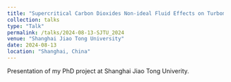 ```yaml
---
title: "Supercritical Carbon Dioxides Non-ideal Fluid Effects on Turbomachinery Losses Near the Critical Point"
collection: talks
type: "Talk"
permalink: /talks/2024-08-13-SJTU_2024
venue: "Shanghai Jiao Tong University"
date: 2024-08-13
location: "Shanghai, China"
---
```


Presentation of my PhD project at Shanghai Jiao Tong Univerity.
